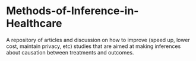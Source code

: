# Methods-of-Inference-in-Healthcare
A repository of articles and discussion on how to improve (speed up, lower cost, maintain privacy, etc) studies that are aimed at making inferences about causation between treatments and outcomes.  
